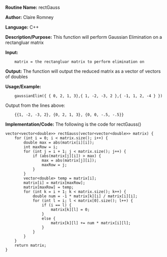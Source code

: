 **Routine Name:**       rectGauss

**Author:** Claire Romney

**Language:** C++

**Description/Purpose:** This function will perform Gaussian Elimination on a rectangluar matrix

**Input:** 
        
        matrix = the rectangluar matrix to perform elimination on

**Output:** The function will output the reduced matrix as a vector of vectors of doubles

**Usage/Example:**

        gaussianElim({ { 0, 2, 1, 3},{ 1, -2, -3, 2 },{ -1, 1, 2, -4 } })
       
Output from the lines above:

        {{1, -2, -3, 2}, {0, 2, 1, 3}, {0, 0, -.5, -.5}}
  
**Implementation/Code:** The following is the code for rectGauss()

    vector<vector<double>> rectGauss(vector<vector<double>> matrix) {
	    for (int i = 0; i < matrix.size(); i++) {
		    double max = abs(matrix[i][i]);
		    int maxRow = i;
		    for (int j = i + 1; j < matrix.size(); j++) {
			    if (abs(matrix[j][i]) > max) {
				    max = abs(matrix[j][i]);
				    maxRow = j;
			    }
		    }
		    vector<double> temp = matrix[i];
		    matrix[i] = matrix[maxRow];
		    matrix[maxRow] = temp;
		    for (int k = i + 1; k < matrix.size(); k++) {
			    double num = -1 * matrix[k][i] / matrix[i][i];
			    for (int l = i; l < matrix[0].size(); l++) {
				    if (i == l) {
					    matrix[k][l] = 0;
				    }
				    else {
					    matrix[k][l] += num * matrix[i][l];
				    }
			    }
		    }
	    }
	    return matrix;
    }
